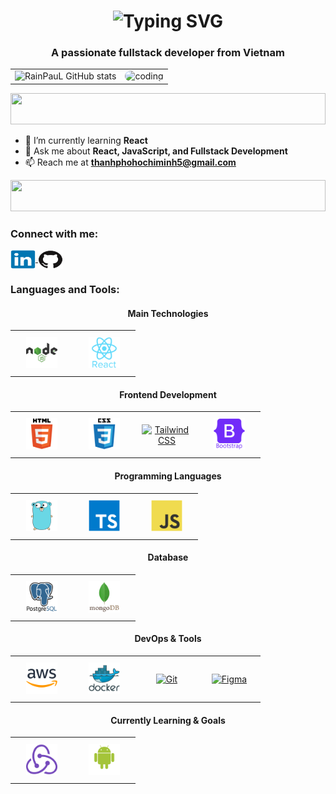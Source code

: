 <div align="center">
    <h1>
        <img src="https://readme-typing-svg.herokuapp.com?font=Jetbrains+mono&size=40&duration=3000&color=17aaec&center=true&vCenter=true&width=435&lines=+Hi..+I'm+RainPauL;This+is..;..my+Github..;" alt="Typing SVG"/>
    </h1>
</div>


<h3 align="center">A passionate fullstack developer from Vietnam</h3>

<table>
  <tr>
    <td>
      <img src="https://github-readme-stats.vercel.app/api?username=catchmeifyoucan99&show_icons=true&theme=transparent" alt="RainPauL GitHub stats" style="width:100%; height:290px;">
    </td>
    <td>
      <img alt="coding" width="100%" height="255px" src="https://github.com/catchmeifyoucan99/catchmeifyoucan99/blob/main/anime.gif" style="border-radius: 30px;">
    </td>
  </tr>
</table>

<div align=center>
   <a href="https://github.com/catchmeifyoucan99">
   <img height=50 width=100% src="https://github.com/catchmeifyoucan99/catchmeifyoucan99/blob/main/divider.gif">
   </a>
</div>

- 🌱 I’m currently learning **React**
- 💬 Ask me about **React, JavaScript, and Fullstack Development**
- 📫 Reach me at **thanhphohochiminh5@gmail.com**

<div align=center>
   <a href="https://github.com/catchmeifyoucan99">
   <img height=50 width=100% src="https://github.com/catchmeifyoucan99/catchmeifyoucan99/blob/main/divider.gif">
   </a>
</div>


<h3 align="left">Connect with me:</h3>
<p align="left">
  <a href="https://linkedin.com/in/your-linkedin-profile" target="blank">
    <img align="center" src="https://raw.githubusercontent.com/devicons/devicon/master/icons/linkedin/linkedin-original.svg" alt="LinkedIn" height="30" width="40" />
  </a>
  <a href="https://github.com/catchmeifyoucan99" target="blank">
    <img align="center" src="https://raw.githubusercontent.com/devicons/devicon/master/icons/github/github-original.svg" alt="GitHub" height="30" width="40" />
  </a>
</p>


<h3 align="left">Languages and Tools:</h3>

<h4 align="center">Main Technologies</h4>
<table align="center">
  <tr>
    <td align="center" width="80" style="padding: 10px;">
      <a href="https://nodejs.org" target="_blank" rel="noreferrer">
        <img src="https://raw.githubusercontent.com/devicons/devicon/master/icons/nodejs/nodejs-original-wordmark.svg" alt="Node.js" width="50" height="50"/>
      </a>
    </td>
    <td align="center" width="80" style="padding: 10px;">
      <a href="https://reactjs.org/" target="_blank" rel="noreferrer">
        <img src="https://raw.githubusercontent.com/devicons/devicon/master/icons/react/react-original-wordmark.svg" alt="React" width="50" height="50"/>
      </a>
    </td>
  </tr>
</table>

<h4 align="center">Frontend Development</h4>
<table align="center">
  <tr>
    <td align="center" width="80" style="padding: 10px;">
      <a href="https://www.w3.org/html/" target="_blank" rel="noreferrer">
        <img src="https://raw.githubusercontent.com/devicons/devicon/master/icons/html5/html5-original-wordmark.svg" alt="HTML5" width="50" height="50"/>
      </a>
    </td>
    <td align="center" width="80" style="padding: 10px;">
      <a href="https://www.w3schools.com/css/" target="_blank" rel="noreferrer">
        <img src="https://raw.githubusercontent.com/devicons/devicon/master/icons/css3/css3-original-wordmark.svg" alt="CSS3" width="50" height="50"/>
      </a>
    </td>
    <td align="center" width="80" style="padding: 10px;">
      <a href="https://tailwindcss.com/" target="_blank" rel="noreferrer">
        <img src="https://www.vectorlogo.zone/logos/tailwindcss/tailwindcss-icon.svg" alt="Tailwind CSS" width="50" height="50"/>
      </a>
    </td>
    <td align="center" width="80" style="padding: 10px;">
      <a href="https://getbootstrap.com" target="_blank" rel="noreferrer">
        <img src="https://raw.githubusercontent.com/devicons/devicon/master/icons/bootstrap/bootstrap-plain-wordmark.svg" alt="Bootstrap" width="50" height="50"/>
      </a>
    </td>
  </tr>
</table>

<h4 align="center">Programming Languages</h4>
<table align="center">
  <tr>
    <td align="center" width="80" style="padding: 10px;">
      <a href="https://golang.org" target="_blank" rel="noreferrer">
        <img src="https://raw.githubusercontent.com/devicons/devicon/master/icons/go/go-original.svg" alt="Go" width="50" height="50"/>
      </a>
    </td>
    <td align="center" width="80" style="padding: 10px;">
      <a href="https://www.typescriptlang.org/" target="_blank" rel="noreferrer">
        <img src="https://raw.githubusercontent.com/devicons/devicon/master/icons/typescript/typescript-original.svg" alt="TypeScript" width="50" height="50"/>
      </a>
    </td>
    <td align="center" width="80" style="padding: 10px;">
      <a href="https://developer.mozilla.org/en-US/docs/Web/JavaScript" target="_blank" rel="noreferrer">
        <img src="https://raw.githubusercontent.com/devicons/devicon/master/icons/javascript/javascript-original.svg" alt="JavaScript" width="50" height="50"/>
      </a>
    </td>
  </tr>
</table>

<h4 align="center">Database</h4>
<table align="center">
  <tr>
    <td align="center" width="80" style="padding: 10px;">
      <a href="https://www.postgresql.org" target="_blank" rel="noreferrer">
        <img src="https://raw.githubusercontent.com/devicons/devicon/master/icons/postgresql/postgresql-original-wordmark.svg" alt="PostgreSQL" width="50" height="50"/>
      </a>
    </td>
    <td align="center" width="80" style="padding: 10px;">
      <a href="https://www.mongodb.com/" target="_blank" rel="noreferrer">
        <img src="https://raw.githubusercontent.com/devicons/devicon/master/icons/mongodb/mongodb-original-wordmark.svg" alt="MongoDB" width="50" height="50"/>
      </a>
    </td>
  </tr>
</table>

<h4 align="center">DevOps & Tools</h4>
<table align="center">
  <tr>
    <td align="center" width="80" style="padding: 10px;">
      <a href="https://aws.amazon.com" target="_blank" rel="noreferrer">
        <img src="https://raw.githubusercontent.com/devicons/devicon/master/icons/amazonwebservices/amazonwebservices-original-wordmark.svg" alt="AWS" width="50" height="50"/>
      </a>
    </td>
    <td align="center" width="80" style="padding: 10px;">
      <a href="https://www.docker.com/" target="_blank" rel="noreferrer">
        <img src="https://raw.githubusercontent.com/devicons/devicon/master/icons/docker/docker-original-wordmark.svg" alt="Docker" width="50" height="50"/>
      </a>
    </td>
    <td align="center" width="80" style="padding: 10px;">
      <a href="https://git-scm.com/" target="_blank" rel="noreferrer">
        <img src="https://www.vectorlogo.zone/logos/git-scm/git-scm-icon.svg" alt="Git" width="50" height="50"/>
      </a>
    </td>
    <td align="center" width="80" style="padding: 10px;">
      <a href="https://www.figma.com/" target="_blank" rel="noreferrer">
        <img src="https://www.vectorlogo.zone/logos/figma/figma-icon.svg" alt="Figma" width="50" height="50"/>
      </a>
    </td>
  </tr>
</table>

<h4 align="center">Currently Learning & Goals</h4>
<table align="center">
  <tr>
    <td align="center" width="80" style="padding: 10px;">
      <a href="https://redux.js.org" target="_blank" rel="noreferrer">
        <img src="https://raw.githubusercontent.com/devicons/devicon/master/icons/redux/redux-original.svg" alt="Redux" width="50" height="50"/>
      </a>
    </td>
    <td align="center" width="80" style="padding: 10px;">
      <a href="https://developer.android.com" target="_blank" rel="noreferrer">
        <img src="https://raw.githubusercontent.com/devicons/devicon/master/icons/android/android-original-wordmark.svg" alt="Android" width="50" height="50"/>
      </a>
    </td>
  </tr>
</table>

